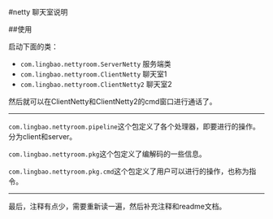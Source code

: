 #netty 聊天室说明


##使用

启动下面的类：
 - `com.lingbao.nettyroom.ServerNetty` 服务端类
 - `com.lingbao.nettyroom.ClientNetty` 聊天室1
 - `com.lingbao.nettyroom.ClientNetty2` 聊天室2


然后就可以在ClientNetty和ClientNetty2的cmd窗口进行通话了。

-------------

`com.lingbao.nettyroom.pipeline`这个包定义了各个处理器，即要进行的操作。分为client和server。

`com.lingbao.nettyroom.pkg`这个包定义了编解码的一些信息。

`com.lingbao.nettyroom.pkg.cmd`这个包定义了用户可以进行的操作，也称为指令。


---------------

最后，注释有点少，需要重新读一遍，然后补充注释和readme文档。






